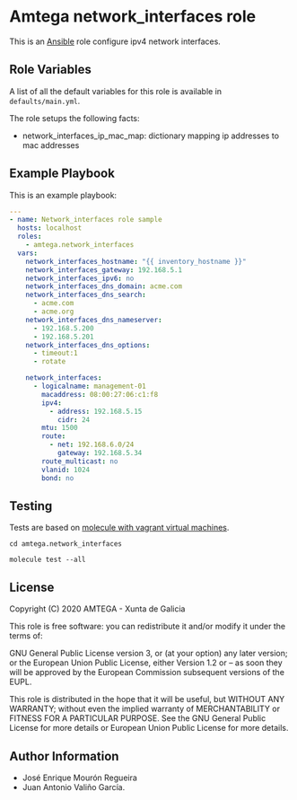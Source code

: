 # Amtega network_interfaces role

This is an [Ansible](http://www.ansible.com) role configure ipv4 network interfaces.

## Role Variables

A list of all the default variables for this role is available in `defaults/main.yml`.

The role setups the following facts:

- network_interfaces_ip_mac_map: dictionary mapping ip addresses to mac addresses

## Example Playbook

This is an example playbook:

``` yaml
---
- name: Network_interfaces role sample
  hosts: localhost
  roles:  
    - amtega.network_interfaces
  vars:
    network_interfaces_hostname: "{{ inventory_hostname }}"
    network_interfaces_gateway: 192.168.5.1
    network_interfaces_ipv6: no
    network_interfaces_dns_domain: acme.com
    network_interfaces_dns_search:
      - acme.com
      - acme.org
    network_interfaces_dns_nameserver:
      - 192.168.5.200
      - 192.168.5.201
    network_interfaces_dns_options:
      - timeout:1
      - rotate

    network_interfaces:
      - logicalname: management-01
        macaddress: 08:00:27:06:c1:f8
        ipv4:
          - address: 192.168.5.15
            cidr: 24
        mtu: 1500
        route:
          - net: 192.168.6.0/24
            gateway: 192.168.5.34
        route_multicast: no
        vlanid: 1024
        bond: no      
```

## Testing

Tests are based on [molecule with vagrant virtual machines](https://molecule.readthedocs.io/en/latest/installation.html).

```shell
cd amtega.network_interfaces

molecule test --all
```

## License

Copyright (C) 2020 AMTEGA - Xunta de Galicia

This role is free software: you can redistribute it and/or modify it under the terms of:

GNU General Public License version 3, or (at your option) any later version; or the European Union Public License, either Version 1.2 or – as soon they will be approved by the European Commission ­subsequent versions of the EUPL.

This role is distributed in the hope that it will be useful, but WITHOUT ANY WARRANTY; without even the implied warranty of MERCHANTABILITY or FITNESS FOR A PARTICULAR PURPOSE.  See the GNU General Public License for more details or European Union Public License for more details.

## Author Information

- José Enrique Mourón Regueira
- Juan Antonio Valiño García.
